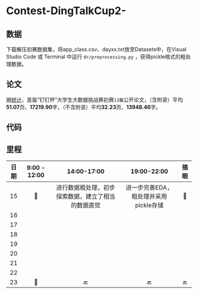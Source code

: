 # Contest-DingTalkCup2-

## 数据

下载解压初赛数据集，将app_class.csv、dayxx.txt放至Datasets中，在Visual Studio Code 或 Terminal 中运行 `dr/preprocessing.py`
，获得pickle格式的粗处理数据。

## 论文

据[统计](https://products.aspose.app/pdf/zh/word-counter/pdf)，首届“钉钉杯”大学生大数据挑战赛初赛`13篇`公开论文，（含附录）平均
**51.07**页、**17219.90**字，（不含附录）平均**32.23**页、**13948.46**字。

## 代码

## 里程

| 日期 | 9:00 - 12:00 |        14:00-17:00        |       19:00-22:00       | 插眼 |
|:--:|:------------:|:-------------------------:|:-----------------------:|:--:|
| 15 |      🎵      | 进行数据粗处理，初步探索数据，建立了相当的数据直觉 | 进一步完善EDA，粗处理并采用pickle存储 | 📅 |
| 16 |              |                           |                         |    |
| 17 |              |                           |                         |    |
| 18 |              |                           |                         |    |
| 19 |              |                           |                         |    |
| 20 |              |                           |                         |    |
| 21 |              |                           |                         |    |
| 22 |              |                           |                         |    |
| 23 |      🚗      |            🔚             |           🔚            | 🔚 |